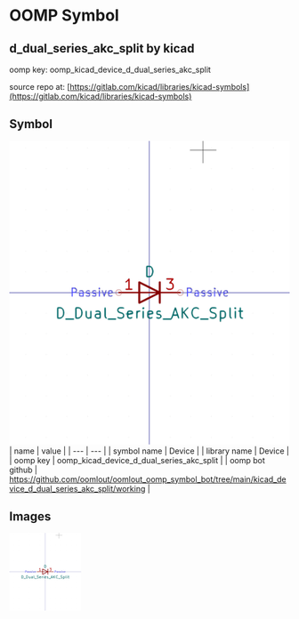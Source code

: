 # OOMP Symbol  
## d_dual_series_akc_split  by kicad  
  
oomp key: oomp_kicad_device_d_dual_series_akc_split  
  
source repo at: [https://gitlab.com/kicad/libraries/kicad-symbols](https://gitlab.com/kicad/libraries/kicad-symbols)  
## Symbol  
  
[![working.png](working_600.png)](working.png)  
| name | value | 
| --- | --- | 
| symbol name | Device | 
| library name | Device | 
| oomp key | oomp_kicad_device_d_dual_series_akc_split | 
| oomp bot github | https://github.com/oomlout/oomlout_oomp_symbol_bot/tree/main/kicad_device_d_dual_series_akc_split/working | 
## Images  
  
[![working.png](working_140.png)](working.png)  
